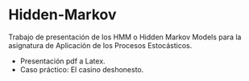 # Hidden-Markov
Trabajo de presentación de los HMM o Hidden Markov Models para la asignatura de Aplicación de los Procesos Estocásticos.
- Presentación pdf a Latex.
- Caso práctico: El casino deshonesto.
